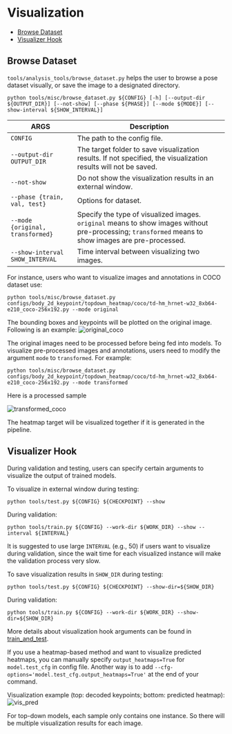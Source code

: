 # Visualization

- [Browse Dataset](#browse-dataset)
- [Visualizer Hook](#visualizer-hook)

## Browse Dataset

`tools/analysis_tools/browse_dataset.py` helps the user to browse a pose dataset visually, or save the image to a designated directory.

```shell
python tools/misc/browse_dataset.py ${CONFIG} [-h] [--output-dir ${OUTPUT_DIR}] [--not-show] [--phase ${PHASE}] [--mode ${MODE}] [--show-interval ${SHOW_INTERVAL}]
```

| ARGS                             | Description                                                                                                                                          |
| -------------------------------- | ---------------------------------------------------------------------------------------------------------------------------------------------------- |
| `CONFIG`                         | The path to the config file.                                                                                                                         |
| `--output-dir OUTPUT_DIR`        | The target folder to save visualization results. If not specified, the visualization results will not be saved.                                      |
| `--not-show`                     | Do not show the visualization results in an external window.                                                                                         |
| `--phase {train, val, test}`     | Options for dataset.                                                                                                                                 |
| `--mode {original, transformed}` | Specify the type of visualized images. `original` means to show images without pre-processing; `transformed` means to show images are pre-processed. |
| `--show-interval SHOW_INTERVAL`  | Time interval between visualizing two images.                                                                                                        |

For instance, users who want to visualize images and annotations in COCO dataset use:

```shell
python tools/misc/browse_dataset.py configs/body_2d_keypoint/topdown_heatmap/coco/td-hm_hrnet-w32_8xb64-e210_coco-256x192.py --mode original
```

The bounding boxes and keypoints will be plotted on the original image. Following is an example:
![original_coco](https://user-images.githubusercontent.com/26127467/187383698-7e518f21-b4cc-4712-9e97-99ddd8f0e437.jpg)

The original images need to be processed before being fed into models. To visualize pre-processed images and annotations, users need to modify the argument `mode`  to `transformed`. For example:

```shell
python tools/misc/browse_dataset.py configs/body_2d_keypoint/topdown_heatmap/coco/td-hm_hrnet-w32_8xb64-e210_coco-256x192.py --mode transformed
```

Here is a processed sample

![transformed_coco](https://user-images.githubusercontent.com/26127467/187386652-bd47335d-797c-4e8c-b823-2a4915f9812f.jpg)

The heatmap target will be visualized together if it is generated in the pipeline.

## Visualizer Hook

During validation and testing, users can specify certain arguments to visualize the output of trained models.

To visualize in external window during testing:

```shell
python tools/test.py ${CONFIG} ${CHECKPOINT} --show
```

During validation:

```shell
python tools/train.py ${CONFIG} --work-dir ${WORK_DIR} --show --interval ${INTERVAL}
```

It is suggested to use large `INTERVAL` (e.g., 50) if users want to visualize during validation, since the wait time for each visualized instance will make the validation process very slow.

To save visualization results in `SHOW_DIR` during testing:

```shell
python tools/test.py ${CONFIG} ${CHECKPOINT} --show-dir=${SHOW_DIR}
```

During validation:

```shell
python tools/train.py ${CONFIG} --work-dir ${WORK_DIR} --show-dir=${SHOW_DIR}
```

More details about visualization hook arguments can be found in [train_and_test](./train_and_test.md).

If you use a heatmap-based method and want to visualize predicted heatmaps, you can manually specify `output_heatmaps=True` for `model.test_cfg` in config file. Another way is to add `--cfg-options='model.test_cfg.output_heatmaps=True'` at the end of your command.

Visualization example (top: decoded keypoints; bottom: predicted heatmap):
![vis_pred](https://user-images.githubusercontent.com/26127467/187578902-30ef7bb0-9a93-4e03-bae0-02aeccf7f689.jpg)

For top-down models, each sample only contains one instance. So there will be multiple visualization results for each image.
